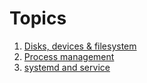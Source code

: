 # Topics
1. [Disks, devices & filesystem](./topics/disk-and-fs-management.md)
2. [Process management](./proccess-management.md)
3. [systemd and service](./systedmd-and-services.md)
